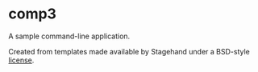 # comp3

A sample command-line application.

Created from templates made available by Stagehand under a BSD-style
[license](https://github.com/dart-lang/stagehand/blob/master/LICENSE).
